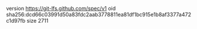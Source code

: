 version https://git-lfs.github.com/spec/v1
oid sha256:dcd66c03991d50a83fdc2aab3778811ea81df1bc915e1b8af3377a472c1d97fb
size 2711
